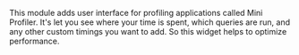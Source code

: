 This module adds user interface for profiling applications called Mini Profiler.
It's let you see where your time is spent, which queries are run, and any other custom timings you want to add. 
So this widget helps to optimize performance.
